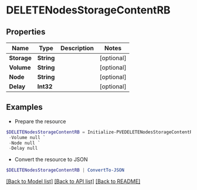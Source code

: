 # DELETENodesStorageContentRB
## Properties

Name | Type | Description | Notes
------------ | ------------- | ------------- | -------------
**Storage** | **String** |  | [optional] 
**Volume** | **String** |  | [optional] 
**Node** | **String** |  | [optional] 
**Delay** | **Int32** |  | [optional] 

## Examples

- Prepare the resource
```powershell
$DELETENodesStorageContentRB = Initialize-PVEDELETENodesStorageContentRB  -Storage null `
 -Volume null `
 -Node null `
 -Delay null
```

- Convert the resource to JSON
```powershell
$DELETENodesStorageContentRB | ConvertTo-JSON
```

[[Back to Model list]](../README.md#documentation-for-models) [[Back to API list]](../README.md#documentation-for-api-endpoints) [[Back to README]](../README.md)

